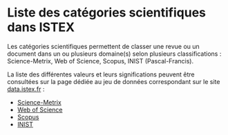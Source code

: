 # Liste des catégories scientifiques dans ISTEX

Les catégories scientifiques permettent de classer une revue ou un document dans un ou plusieurs domaine\(s\) selon plusieurs classifications : Science-Metrix, Web of Science, Scopus, INIST \(Pascal-Francis\).

La liste des différentes valeurs et leurs significations peuvent être consultées sur la page dédiée au jeu de données correspondant sur le site [data.istex.fr](https://data.istex.fr) :

* [Science-Metrix](https://sciencemetrix-category.data.istex.fr)
* [Web of Science](https://wos-category.data.istex.fr/)
* [Scopus](https://scopus-category.data.istex.fr/)
* [INIST](https://inist-category.data.istex.fr/)

